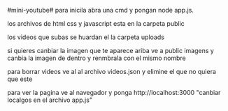 #mini-youtube#
para inicila abra una cmd y pongan node app.js.

los archivos de html css y javascript esta en la carpeta public

los videos que subas se huardan el la carpeta uploads



si quieres canbiar la imagen que te aparece ariba ve a public imagens y canbia la imagen de dentro y renmbrala con el mismo nombre 

para borrar videos ve al al archivo videos.json y elimine el que no quiera que este 

para ver la pagina ve al navegador y ponga http://localhost:3000 "canbiar localgos en el archivo app.js"
